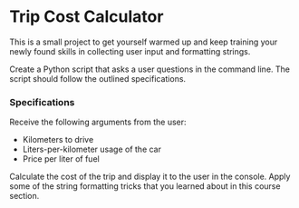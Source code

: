 # Trip Cost Calculator

This is a small project to get yourself warmed up and keep training your newly found skills in collecting user input and formatting strings.

Create a Python script that asks a user questions in the command line. The script should follow the outlined specifications.

### Specifications

Receive the following arguments from the user:

- Kilometers to drive
- Liters-per-kilometer usage of the car 
- Price per liter of fuel

Calculate the cost of the trip and display it to the user in the console. Apply some of the string formatting tricks that you learned about in this course section.